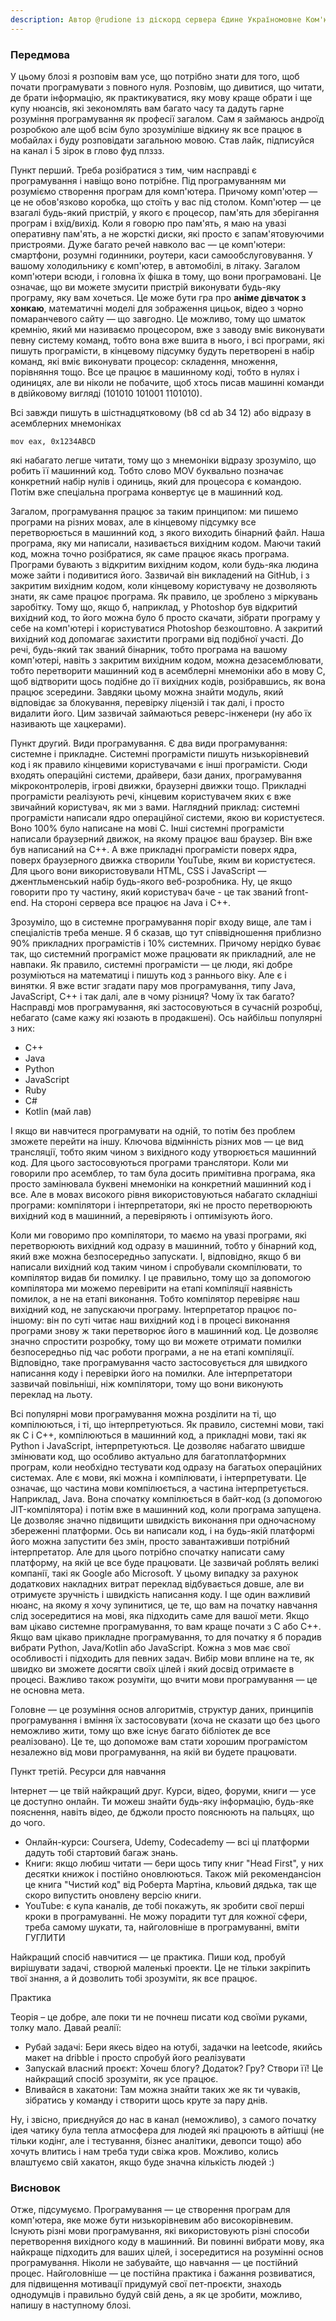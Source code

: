 ```yaml
---
description: Автор @rudione із діскорд сервера Єдине Україномовне Ком'юніті
---
```

### Передмова

У цьому блозі я розповім вам усе, що потрібно знати для того, щоб почати програмувати з повного нуля. Розповім, що дивитися, що читати, де брати інформацію, як практикуватися, яку мову краще обрати і ще купу нюансів, які зекономлять вам багато часу та дадуть гарне розуміння програмування як професії загалом. Сам я займаюсь андроїд розробкою але щоб всім було зрозуміліше відкину як все працює в мобайлах і буду розповідати загальною мовою. Став лайк, підписуйся на канал і 5 зірок в глово фуд плззз. 

Пункт перший. Треба розібратися з тим, чим насправді є програмування і навіщо воно потрібне. Під програмуванням ми розуміємо створення програм для комп'ютера. Причому комп'ютер — це не обов'язково коробка, що стоїть у вас під столом. Комп'ютер — це взагалі будь-який пристрій, у якого є процесор, пам'ять для зберігання програм і вхід/вихід. Коли я говорю про пам'ять, я маю на увазі оперативну пам'ять, а не жорсткі диски, які просто є запам'ятовуючими пристроями. Дуже багато речей навколо вас — це комп'ютери: смартфони, розумні годинники, роутери, каси самообслуговування. У вашому холодильнику є комп'ютер, в автомобілі, в літаку. Загалом комп'ютери всюди, і головна їх фішка в тому, що вони програмовані. Це означає, що ви можете змусити пристрій виконувати будь-яку програму, яку вам хочеться. Це може бути гра про **аніме дівчаток з хонкаю**, математичні моделі для зображення цицьок, відео з чорно помаранчевого сайту — що завгодно. Це можливо, тому що шматок кремнію, який ми називаємо процесором, вже з заводу вміє виконувати певну систему команд, тобто вона вже вшита в нього, і всі програми, які пишуть програмісти, в кінцевому підсумку будуть перетворені в набір команд, які вміє виконувати процесор: складення, множення, порівняння тощо. Все це працює в машинному коді, тобто в нулях і одиницях, але ви ніколи не побачите, щоб хтось писав машинні команди в двійковому вигляді (101010 101001 1101010).

Всі завжди пишуть в шістнадцятковому (b8 cd ab 34 12) або відразу в асемблерних мнемоніках
```assembler
mov eax, 0x1234ABCD
```
які набагато легше читати, тому що з мнемоніки відразу зрозуміло, що робить її машинний код. Тобто слово MOV буквально позначає конкретний набір нулів і одиниць, який для процесора є командою. Потім вже спеціальна програма конвертує це в машинний код.

Загалом, програмування працює за таким принципом: ми пишемо програми на різних мовах, але в кінцевому підсумку все перетворюється в машинний код, з якого виходить бінарний файл. Наша програма, яку ми написали, називається вихідним кодом. Маючи такий код, можна точно розібратися, як саме працює якась програма. Програми бувають з відкритим вихідним кодом, коли будь-яка людина може зайти і подивитися його. Зазвичай він викладений на GitHub, і з закритим вихідним кодом, коли кінцевому користувачу не дозволяють знати, як саме працює програма. Як правило, це зроблено з міркувань заробітку. Тому що, якщо б, наприклад, у Photoshop був відкритий вихідний код, то його можна було б просто скачати, зібрати програму у себе на комп'ютері і користуватися Photoshop безкоштовно. А закритий вихідний код допомагає захистити програми від подібної участі. До речі, будь-який так званий бінарник, тобто програма на вашому комп'ютері, навіть з закритим вихідним кодом, можна дезасемблювати, тобто перетворити машинний код в асемблерні мнемоніки або в мову С, щоб відтворити щось подібне до її вихідних кодів, розібравшись, як вона працює зсередини. Завдяки цьому можна знайти модуль, який відповідає за блокування, перевірку ліцензій і так далі, і просто видалити його. Цим зазвичай займаються реверс-інженери (ну або їх називають ще хацкерами).

Пункт другий. Види програмування. Є два види програмування: системне і прикладне. Системні програмісти пишуть низькорівневий код і як правило кінцевими користувачами є інші програмісти. Сюди входять операційні системи, драйвери, бази даних, програмування мікроконтролерів, ігрові движки, браузерні движки тощо. Прикладні програмісти реалізують речі, кінцевим користувачем яких є вже звичайний користувач, як ми з вами. Наглядний приклад: системні програмісти написали ядро операційної системи, якою ви користуєтеся. Воно 100% було написане на мові С. Інші системні програмісти написали браузерний движок, на якому працює ваш браузер. Він вже був написаний на C++. А вже прикладні програмісти поверх ядра, поверх браузерного движка створили YouTube, яким ви користуєтеся. Для цього вони використовували HTML, CSS і JavaScript — джентльменський набір будь-якого веб-розробника. Ну, це якщо говорити про ту частину, який користувач баче - це так званий front-end. На стороні сервера все працює на Java і C++.

Зрозуміло, що в системне програмування поріг входу вище, але там і спеціалістів треба менше. Я б сказав, що тут співвідношення приблизно 90% прикладних програмістів і 10% системних. Причому нерідко буває так, що системний програміст може працювати як прикладний, але не навпаки. Як правило, системні програмісти — це люди, які добре розуміються на математиці і пишуть код з раннього віку. Але є і винятки. Я вже встиг згадати пару мов програмування, типу Java, JavaScript, C++ і так далі, але в чому різниця? Чому їх так багато? Насправді мов програмування, які застосовуються в сучасній розробці, небагато (саме кажу які юзають в продакшені). Ось найбільш популярні з них:

- C++ 
- Java 
- Python
- JavaScript 
- Ruby
- C#
- Kotlin (май лав)

І якщо ви навчитеся програмувати на одній, то потім без проблем зможете перейти на іншу. Ключова відмінність різних мов — це вид трансляції, тобто яким чином з вихідного коду утворюється машинний код. Для цього застосовуються програми транслятори. Коли ми говорили про асемблер, то там була досить примітивна програма, яка просто замінювала буквені мнемоніки на конкретний машинний код і все. Але в мовах високого рівня використовуються набагато складніші програми: компілятори і інтерпретатори, які не просто перетворюють вихідний код в машинний, а перевіряють і оптимізують його.

Коли ми говоримо про компілятори, то маємо на увазі програми, які перетворюють вихідний код одразу в машинний, тобто у бінарний код, який вже можна безпосередньо запускати. І, відповідно, якщо б ви написали вихідний код таким чином і спробували скомпілювати, то компілятор видав би помилку. І це правильно, тому що за допомогою компілятора ми можемо перевірити на етапі компіляції наявність помилок, а не на етапі виконання. Тобто компілятор перевіряє наш вихідний код, не запускаючи програму. Інтерпретатор працює по-іншому: він по суті читає наш вихідний код і в процесі виконання програми знову ж таки перетворює його в машинний код. Це дозволяє значно спростити розробку, тому що ви можете отримати помилки безпосередньо під час роботи програми, а не на етапі компіляції. Відповідно, таке програмування часто застосовується для швидкого написання коду і перевірки його на помилки. Але інтерпретатори зазвичай повільніші, ніж компілятори, тому що вони виконують переклад на льоту.

Всі популярні мови програмування можна розділити на ті, що компілюються, і ті, що інтерпретуються. Як правило, системні мови, такі як C і C++, компілюються в машинний код, а прикладні мови, такі як Python і JavaScript, інтерпретуються. Це дозволяє набагато швидше змінювати код, що особливо актуально для багатоплатформних програм, коли необхідно тестувати код одразу на багатьох операційних системах. Але є мови, які можна і компілювати, і інтерпретувати. Це означає, що частина мови компілюється, а частина інтерпретується. Наприклад, Java. Вона спочатку компілюється в байт-код (з допомогою JIT-компілятора) і потім вже в машинний код, коли програма запущена. Це дозволяє значно підвищити швидкість виконання при одночасному збереженні платформи. Ось ви написали код, і на будь-якій платформі його можна запустити без змін, просто завантаживши потрібний інтерпретатор. Але для цього потрібно спочатку написати саму платформу, на якій це все буде працювати. Це зазвичай роблять великі компанії, такі як Google або Microsoft. У цьому випадку за рахунок додаткових накладних витрат переклад відбувається довше, але ви отримуєте зручність і швидкість написання коду. І ще один важливий нюанс, на якому я хочу зупинитися, це те, що вам на початку навчання слід зосередитися на мові, яка підходить саме для вашої мети. Якщо вам цікаво системне програмування, то вам краще почати з C або C++. Якщо вам цікаво прикладне програмування, то для початку я б порадив вибрати Python, Java/Kotlin або JavaScript. Кожна з мов має свої особливості і підходить для певних задач. Вибір мови вплине на те, як швидко ви зможете досягти своїх цілей і який досвід отримаєте в процесі. Важливо також розуміти, що вчити мови програмування — це не основна мета. 

Головне — це розуміння основ алгоритмів, структур даних, принципів програмування і вміння їх застосовувати (хоча не сказати що без цього неможливо жити, тому що вже існує багато бібліотек де все реалізовано). Це те, що допоможе вам стати хорошим програмістом незалежно від мови програмування, на якій ви будете працювати.

Пункт третій. Ресурси для навчання

Інтернет — це твій найкращий друг. Курси, відео, форуми, книги — усе це доступно онлайн. Ти можеш знайти будь-яку інформацію, будь-яке пояснення, навіть відео, де бджоли просто пояснюють на пальцях, що до чого.

- Онлайн-курси: Coursera, Udemy, Codecademy — всі ці платформи дадуть тобі стартовий багаж знань.
- Книги: якщо любиш читати — бери щось типу книг "Head First", у них десятки книжок і постійно оновлюються. Також мій рекомендансіон це книга "Чистий код" від Роберта Мартіна, кльовий дядька, так ще скоро випустить оновлену версію книги.
- YouTube: є купа каналів, де тобі покажуть, як зробити свої перші кроки в програмуванні. Не можу порадити тут для кожної сфери, треба самому шукати, та, найголовніше в програмуванні, вміти ГУГЛИТИ

Найкращий спосіб навчитися — це практика. Пиши код, пробуй вирішувати задачі, створюй маленькі проекти. Це не тільки закріпить твої знання, а й дозволить тобі зрозуміти, як все працює.

Практика

Теорія – це добре, але поки ти не почнеш писати код своїми руками, толку мало. Давай реалії:

- Рубай задачі: Бери якесь відео на ютубі, задачки на leetcode, якийсь макет на dribble і просто спробуй його реалізувати
- Запускай власний проєкт: Хочеш блогу? Додаток? Гру? Створи її! Це найкращий спосіб зрозуміти, як усе працює.
- Вливайся в хакатони: Там можна знайти таких же як ти чуваків, зібратись у команду і створити щось круте за пару днів. 

Ну, і звісно, приєднуйся до нас в канал (неможливо), з самого початку ідея чатику була тепла атмосфера для людей які працюють в айтішці (не тільки кодінг, але і тестування, бізнес аналітики, девопси тощо) або хочуть влитись і нам треба туди свіжа кров. Можливо, колись влаштуємо свій хакатон, якщо буде значна кількість людей :)

### Висновок

Отже, підсумуємо. Програмування — це створення програм для комп'ютера, яке може бути низькорівневим або високорівневим. Існують різні мови програмування, які використовують різні способи перетворення вихідного коду в машинний. Ви повинні вибрати мову, яка найкраще підходить для ваших цілей, і зосередитися на розумінні основ програмування. Ніколи не забувайте, що навчання — це постійний процес. Найголовніше — це постійна практика і бажання розвиватися, для підвищення мотивації придумуй свої пет-проєкти, знаходь однодумців і правильно будуй свій день, а як це зробити, можливо, напишу в наступному блозі.